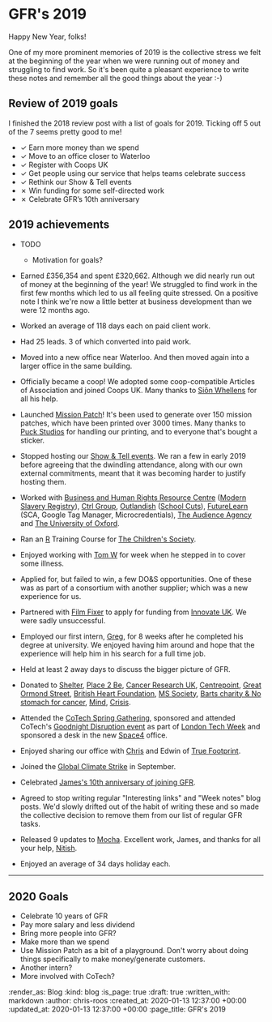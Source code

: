 # GFR's 2019

Happy New Year, folks!

One of my more prominent memories of 2019 is the collective stress we felt at the beginning of the year when we were running out of money and struggling to find work. So it's been quite a pleasant experience to write these notes and remember all the good things about the year :-)

## Review of 2019 goals

I finished the 2018 review post with a list of goals for 2019. Ticking off 5 out of the 7 seems pretty good to me!

- ✓ Earn more money than we spend
- ✓ Move to an office closer to Waterloo
- ✓ Register with Coops UK
- ✓ Get people using our service that helps teams celebrate success
- ✓ Rethink our Show & Tell events
- ✗ Win funding for some self-directed work
- ✗ Celebrate GFR’s 10th anniversary

## 2019 achievements

- TODO
  - Motivation for goals?

- Earned £356,354 and spent £320,662. Although we did nearly run out of money at the beginning of the year! We struggled to find work in the first few months which led to us all feeling quite stressed. On a positive note I think we're now a little better at business development than we were 12 months ago.

- Worked an average of 118 days each on paid client work.

- Had 25 leads. 3 of which converted into paid work.

- Moved into a new office near Waterloo. And then moved again into a larger office in the same building.

- Officially became a coop! We adopted some coop-compatible Articles of Association and joined Coops UK. Many thanks to [Siôn Whellens][sion-whellens] for all his help.

- Launched [Mission Patch][mission-patch]! It's been used to generate over 150 mission patches, which have been printed over 3000 times. Many thanks to [Puck Studios][puck-studios] for handling our printing, and to everyone that's bought a sticker.

- Stopped hosting our [Show & Tell events][show-and-tell-events]. We ran a few in early 2019 before agreeing that the dwindling attendance, along with our own external commitments, meant that it was becoming harder to justify hosting them.

- Worked with [Business and Human Rights Resource Centre][bhrrc] ([Modern Slavery Registry][msr]), [Ctrl Group][ctrl-group], [Outlandish][outlandish] ([School Cuts][school-cuts]), [FutureLearn][futurelearn] (SCA, Google Tag Manager, Microcredentials), [The Audience Agency][the-audience-agency] and [The University of Oxford][oxford-uni].

- Ran an [R][r] Training Course for [The Children's Society][childrens-society].

- Enjoyed working with [Tom W][tom-ward] for week when he stepped in to cover some illness.

- Applied for, but failed to win, a few DO&S opportunities. One of these was as part of a consortium with another supplier; which was a new experience for us.

- Partnered with [Film Fixer][film-fixer] to apply for funding from [Innovate UK][innovate-uk]. We were sadly unsuccessful.

- Employed our first intern, [Greg][gregory-bent], for 8 weeks after he completed his degree at university. We enjoyed having him around and hope that the experience will help him in his search for a full time job.

- Held at least 2 away days to discuss the bigger picture of GFR.

- Donated to [Shelter][shelter], [Place 2 Be][place-2-be], [Cancer Research UK][cancer-research], [Centrepoint][centrepoint], [Great Ormond Street][gosh], [British Heart Foundation][bhf], [MS Society][ms-society], [Barts charity & No stomach for cancer][seb-marathon], [Mind][mind], [Crisis][crisis].

- Attended the [CoTech Spring Gathering][cotech-spring-2019], sponsored and attended CoTech's [Goodnight Disruption event][goodnight-disruption] as part of [London Tech Week][london-tech-week] and sponsored a desk in the new [Space4][space4] office.

- Enjoyed sharing our office with [Chris][chris-patuzzo] and Edwin of [True Footprint][true-footprint].

- Joined the [Global Climate Strike][climate-strike] in September.

- Celebrated [James's 10th anniversary of joining GFR][james-m-gfr-10-years].

- Agreed to stop writing regular "Interesting links" and "Week notes" blog posts. We'd slowly drifted out of the habit of writing these and so made the collective decision to remove them from our list of regular GFR tasks.

- Released 9 updates to [Mocha][mocha]. Excellent work, James, and thanks for all your help, [Nitish][nitish].

- Enjoyed an average of 34 days holiday each.

---

## 2020 Goals

- Celebrate 10 years of GFR
- Pay more salary and less dividend
- Bring more people into GFR?
- Make more than we spend
- Use Mission Patch as a bit of a playground. Don't worry about doing things specifically to make money/generate customers.
- Another intern?
- More involved with CoTech?

[bhf]: https://www.bhf.org.uk/
[bhrrc]: https://www.business-humanrights.org/
[cancer-research]: https://www.cancerresearchuk.org/
[centrepoint]: https://centrepoint.org.uk/
[childrens-society]: https://www.childrenssociety.org.uk/
[chris-patuzzo]: https://tuzz.tech
[climate-strike]: https://globalclimatestrike.net/
[cotech-spring-2019]: https://wiki.coops.tech/wiki/Sheffield_2019
[crisis]: https://www.crisis.org.uk/
[ctrl-group]: https://www.ctrl-group.com/
[film-fixer]: https://filmfixer.co.uk/
[futurelearn]: https://www.futurelearn.com/
[goodnight-disruption]: https://attending.io/events/goodnight-disruption-2-london-tech-week
[gosh]: https://www.gosh.org/
[gregory-bent]: https://github.com/racingmad
[innovate-uk]: https://www.gov.uk/government/organisations/innovate-uk
[james-m-gfr-10-years]: https://twitter.com/freerange/status/1191759396533153793
[london-tech-week]: https://londontechweek.com/
[mind]: https://www.mind.org.uk/
[mission-patch]: https://mission-patch.com/
[mocha]: https://github.com/freerange/mocha
[ms-society]: https://www.mssociety.org.uk/
[msr]: https://www.modernslaveryregistry.org/
[nitish]: https://github.com/nitishr
[outlandish]: https://outlandish.com/
[oxford-uni]: http://www.ox.ac.uk/
[place-2-be]: https://www.place2be.org.uk/
[puck-studios]: https://www.puckstudio.co.uk/
[r]: https://www.r-project.org/
[school-cuts]: https://schoolcuts.org.uk/
[seb-marathon]: https://www.justgiving.com/crowdfunding/sebjacobs-berlin-2019
[shelter]: https://www.shelter.org.uk/
[show-and-tell-events]: /show-and-tell-events
[sion-whellens]: https://twitter.com/Scumboni
[space4]: https://space4.tech/
[the-audience-agency]: https://www.theaudienceagency.org/
[tom-ward]: https://twitter.com/tomafro
[true-footprint]: https://www.truefootprint.com/

:render_as: Blog
:kind: blog
:is_page: true
:draft: true
:written_with: markdown
:author: chris-roos
:created_at: 2020-01-13 12:37:00 +00:00
:updated_at: 2020-01-13 12:37:00 +00:00
:page_title: GFR's 2019
